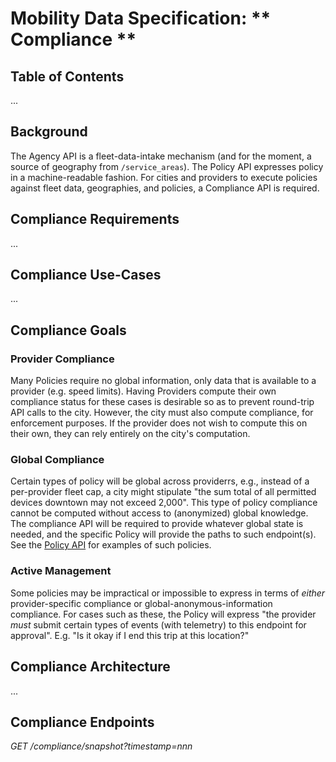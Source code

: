# Mobility Data Specification: ** Compliance **

## Table of Contents

...

## Background

The Agency API is a fleet-data-intake mechanism (and for the moment, a source of geography from `/service_areas`). The Policy API expresses policy in a machine-readable fashion. For cities and providers to execute policies against fleet data, geographies, and policies, a Compliance API is required.

## Compliance Requirements

...

## Compliance Use-Cases

...

## Compliance Goals

### Provider Compliance

Many Policies require no global information, only data that is available to a provider (e.g. speed limits). Having Providers compute their own compliance status for these cases is desirable so as to prevent round-trip API calls to the city. However, the city must also compute compliance, for enforcement purposes. If the provider does not wish to compute this on their own, they can rely entirely on the city's computation.

### Global Compliance

Certain types of policy will be global across providerrs, e.g., instead of a per-provider fleet cap, a city might stipulate "the sum total of all permitted devices downtown may not exceed 2,000". This type of policy compliance cannot be computed without access to (anonymized) global knowledge. The compliance API will be required to provide whatever global state is needed, and the specific Policy will provide the paths to such endpoint(s). See the [Policy API](../policy/readme.md) for examples of such policies.

### Active Management

Some policies may be impractical or impossible to express in terms of _either_ provider-specific compliance or global-anonymous-information compliance. For cases such as these, the Policy will express "the provider _must_ submit certain types of events (with telemetry) to this endpoint for approval". E.g. "Is it okay if I end this trip at this location?"

## Compliance Architecture

...

## Compliance Endpoints

_GET /compliance/snapshot?timestamp=nnn_
